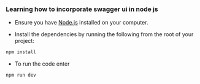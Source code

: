 ### Learning how to incorporate swagger ui in node js

- Ensure you have [Node.js](https://nodejs.org/en/) installed on your computer.

- Install the dependencies by running the following from the root of your project:

```bash
npm install
```

- To run the code enter
```bash 
npm run dev
```


